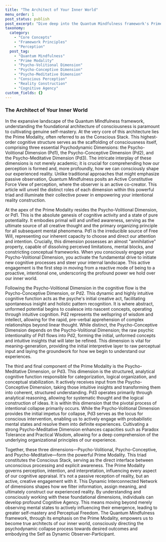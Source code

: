 ```yaml
---
title: "The Architect of Your Inner World"
menu_order: 1
post_status: publish
post_excerpt: "Dive deep into the Quantum Mindfulness framework's Prime Modality, the fundamental triad that forms the very scaffolding of your consciousness. Discover how the Psycho-Volitional, Psycho-Conceptive, and Psycho-Meditative Dimensions synergistically shape your perception and empower you to intentionally create your reality."
taxonomy:
  category:
    - "Core Concepts"
    - "Framework Principles"
    - "Perception"
  post_tag:
    - "Quantum Mindfulness"
    - "Prime Modality"
    - "Psycho-Volitional Dimension"
    - "Psycho-Conceptive Dimension"
    - "Psycho-Meditative Dimension"
    - "Conscious Perception"
    - "Reality Construction"
    - "Cognitive Agency"
custom_fields: {}
---
```


### The Architect of Your Inner World

In the expansive landscape of the Quantum Mindfulness framework, understanding the foundational architecture of consciousness is paramount to cultivating genuine self-mastery. At the very core of this architecture lies the Prime Modality, often referred to as the Conscious Stack. This highest-order cognitive structure serves as the scaffolding of consciousness itself, comprising three essential Psychodynamic Dimensions: the Psycho-Volitional Dimension (Pd1), the Psycho-Conceptive Dimension (Pd2), and the Psycho-Meditative Dimension (Pd3). The intricate interplay of these dimensions is not merely academic; it is crucial for comprehending how our perception is formed and, more profoundly, how we can consciously shape our experienced reality. Unlike traditional approaches that might emphasize passive observation, Quantum Mindfulness posits an Active Constitutive Force View of perception, where the observer is an active co-creator. This article will unveil the distinct roles of each dimension within this powerful triad and illuminate their collective power in empowering your intentional reality construction.

At the apex of the Prime Modality resides the Psycho-Volitional Dimension, or Pd1. This is the absolute genesis of cognitive activity and a state of pure potentiality. It embodies primal will and unified awareness, serving as the ultimate source of all creative thought and the primary organizing principle for all subsequent mental phenomena. Pd1 is the irreducible source of Free Will, representing our inherent capacity to choose and direct our attention and intention. Crucially, this dimension possesses an almost "annihilative" property, capable of dissolving perceived limitations, mental blocks, and constricting conceptual frameworks. When you consciously engage your Psycho-Volitional Dimension, you activate the fundamental drive to initiate new cognitive processes and steer your internal landscape. This active engagement is the first step in moving from a reactive mode of being to a proactive, intentional one, underscoring the profound power we hold over our inner world.

Following the Psycho-Volitional Dimension in the cognitive flow is the Psycho-Conceptive Dimension, or Pd2. This dynamic and highly intuitive cognitive function acts as the psyche's initial creative act, facilitating spontaneous insight and holistic pattern recognition. It is where abstract, unformed potential begins to coalesce into nascent concepts, operating through intuitive cognition. Pd2 represents the wellspring of wisdom and intellect, allowing for the rapid, pre-verbal apprehension of complex relationships beyond linear thought. While distinct, the Psycho-Conceptive Dimension depends on the Psycho-Volitional Dimension; the raw psychic intentionality of Pd1 flows into Pd2, forming the initial, unformed concepts and intuitive insights that will later be refined. This dimension is vital for meaning-generation, providing the initial interpretive layer to raw perceptual input and laying the groundwork for how we begin to understand our experiences.

The third and final component of the Prime Modality is the Psycho-Meditative Dimension, or Pd3. This dimension is the structured, analytical cognitive function responsible for categorization, logical organization, and conceptual stabilization. It actively receives input from the Psycho-Conceptive Dimension, taking those intuitive insights and transforming them into coherent, structured understanding. Pd3 operates primarily through analytical reasoning, allowing for systematic thought and the logical construction of ideas. It is within this dimension that the pivotal process of intentional collapse primarily occurs. While the Psycho-Volitional Dimension provides the initial impetus for collapse, Pd3 serves as the locus for conscious intervention, enabling us to actively engage with probabilistic mental states and resolve them into definite experiences. Cultivating a strong Psycho-Meditative Dimension enhances capacities such as Paradox Tolerance and Practical Wisdom, allowing for a deep comprehension of the underlying organizational principles of our experience.

Together, these three dimensions—Psycho-Volitional, Psycho-Conceptive, and Psycho-Meditative—form the powerful Prime Modality. This triad constitutes the Conscious Stack, serving as the direct interface between unconscious processing and explicit awareness. The Prime Modality governs perception, intention, and interpretation, influencing every aspect of our cognitive appraisal. It's not a passive reception of reality, but an active, creative engagement with it. This Dynamic Interconnected Network of dimensions shapes how we filter information, assign meaning, and ultimately construct our experienced reality. By understanding and consciously working with these foundational dimensions, individuals can develop profound Cognitive Agency. This means moving beyond merely observing mental states to actively influencing their emergence, leading to greater self-mastery and Perceptual Freedom. The Quantum Mindfulness framework, through its emphasis on the Prime Modality, empowers us to become true architects of our inner world, consciously directing the psychodynamic collapse process towards desired outcomes and embodying the Self as Dynamic Observer-Participant.